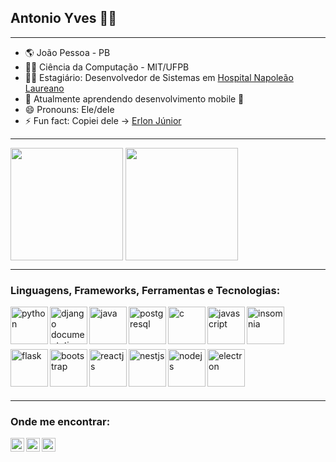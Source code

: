 ## Antonio Yves 👨‍💻

---

- 🌎 João Pessoa - PB
- 👨‍🎓 Ciência da Computação - MIT/UFPB
- 👨‍💻 Estagiário: Desenvolvedor de Sistemas em [Hospital Napoleão Laureano](http://hlaureano.org.br)
- 🌱 Atualmente aprendendo desenvolvimento mobile 📱
- 😄 Pronouns: Ele/dele
- ⚡ Fun fact: Copiei dele -> [Erlon Júnior](https://github.com/ejrgeek)

---

<div>
<img align="center" src="https://github-readme-stats.vercel.app/api?username=antonio-yves&show_icons=true&theme=gotham&border_radius=10" height="180em"/>
<img align="center" src="https://github-readme-stats.vercel.app/api/top-langs/?username=antonio-yves&layout=compact&theme=gotham&border_radius=10" height="180em"/>
</div>

---

### Linguagens, Frameworks, Ferramentas e Tecnologias:
[<img align="left" alt="python" width="60px" src="https://upload.wikimedia.org/wikipedia/commons/thumb/0/0a/Python.svg/1200px-Python.svg.png">][python]
[<img align="left" alt="django documentation" width="60px" src="https://cdn.iconscout.com/icon/free/png-512/django-2-282855.png">][django]
[<img align="left" alt="java" width="60px" src="https://www.ifpe.edu.br/campus/palmares/noticias/curso-de-extensao-em-java/javalogo.png/@@images/bf2f5d2c-6545-43bc-b187-9d01c6875d56.png">][java]
[<img align="left" alt="postgresql" width="60px" src="https://stato.blog.br/loja/image/cache/catalog/LOGO/postgresql-logo-500x500.png">][postgresql]
[<img align="left" alt="c" width="60px" src="https://cdn.freebiesupply.com/logos/large/2x/c-2975-logo-png-transparent.png">][c]
[<img align="left" alt="javascript" width="60px" src="https://images.vexels.com/media/users/3/166403/isolated/preview/a5a33bf3004830a2bd581e9fa65de660---cone-da-linguagem-de-programa----o-javascript-by-vexels.png">][javascript]
[<img align="left" alt="insomnia" width="60px" src="https://s3.amazonaws.com/s3.roaringapps.com/assets/icons/1561251841927-Insomnia.png">][insomnia]
<br/><br/><br/><br/>
[<img align="left" alt="flask" width="60px" src="https://miro.medium.com/max/800/1*Q5EUk28Xc3iCDoMSkrd1_w.png">][flask]
[<img align="left" alt="bootstrap" width="60px" src="https://camo.githubusercontent.com/a664defdd5c2ec93a3fbfb51e0f2aaafa5dc57bf1e13aa47456ced037b3cebe8/68747470733a2f2f676574626f6f7473747261702e636f6d2f646f63732f352e302f6173736574732f6272616e642f626f6f7473747261702d6c6f676f2d736861646f772e706e67">][bootstrap]
[<img align="left" alt="reactjs" width="60px" src="https://upload.wikimedia.org/wikipedia/commons/thumb/a/a7/React-icon.svg/1200px-React-icon.svg.png">][reactjs]
[<img align="left" alt="nestjs" width="60px" src="https://d33wubrfki0l68.cloudfront.net/e937e774cbbe23635999615ad5d7732decad182a/26072/logo-small.ede75a6b.svg">][nestjs]
[<img align="left" alt="nodejs" width="60px" src="https://img.icons8.com/color/452/nodejs.png">][nodejs]
[<img align="left" alt="electron" width="60px" src="https://devkico.itexto.com.br/wp-content/uploads/2020/02/electron_logo.png">][electron]
<br/><br/><br/><br/>

---
 
### Onde me encontrar:
[<img align="left" alt="site" width="22px" src="https://upload.wikimedia.org/wikipedia/commons/thumb/1/12/High-contrast-applications-internet.svg/768px-High-contrast-applications-internet.svg.png" />][site]
[<img align="left" alt="linkedin" width="22px" src="https://cdn.jsdelivr.net/npm/simple-icons@v3/icons/linkedin.svg" />][linkedin]
[<img align="left" alt="Instagram" width="22px" src="https://cdn.jsdelivr.net/npm/simple-icons@v3/icons/instagram.svg" />][instagram]

<br/>

[linkedin]: https://www.linkedin.com/in/antonio-yves/
[instagram]: https://www.instagram.com/yvessousa/
[site]: https://antonio-yves.github.io/
[java]: https://java.com/pt-BR/
[insomnia]: https://insomnia.rest/
[python]: https://www.python.org/doc/
[django]: https://www.djangoproject.com/
[postgresql]: https://www.postgresql.org/docs/
[javascript]: https://developer.mozilla.org/pt-BR/docs/Web/JavaScript
[c]: https://pt.wikipedia.org/wiki/C_(linguagem_de_programa%C3%A7%C3%A3o)
[flask]: https://flask.palletsprojects.com/en/2.0.x/
[bootstrap]: https://getbootstrap.com/
[reactjs]: https://pt-br.reactjs.org/
[nestjs]: https://nestjs.com/
[nodejs]: https://nodejs.org/en/
[electron]: https://www.electronjs.org/
